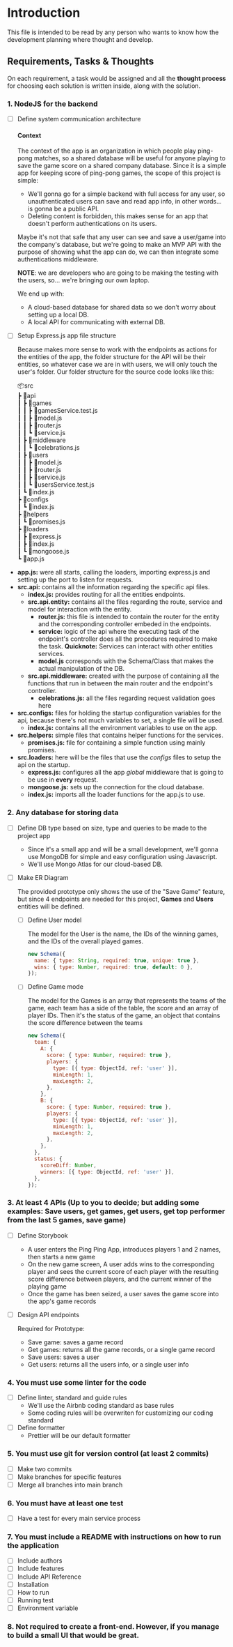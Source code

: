 # Introduction

This file is intended to be read by any person who wants to know how the development planning where thought and develop.

## Requirements, Tasks & Thoughts

On each requirement, a task would be assigned and all the **thought process** for choosing each solution is written inside, along with the solution.

### 1. NodeJS for the backend

- [ ] Define system communication architecture

  #### Context

  The context of the app is an organization in which people play ping-pong matches, so a shared database will be useful for anyone playing to save the game score on a shared company database.
  Since it is a simple app for keeping score of ping-pong games, the scope of this project is simple:

  - We'll gonna go for a simple backend with full access for any user, so unauthenticated users can save and read app info, in other words... is gonna be a public API.
  - Deleting content is forbidden, this makes sense for an app that doesn't perform authentications on its users.

  Maybe it's not that safe that any user can see and save a user/game into the company's database, but we're going to make an MVP API with the purpose of showing what the app can do, we can then integrate some authentications middleware.

  **NOTE**: we are developers who are going to be making the testing with the users, so... we're bringing our own laptop.

  We end up with:

  - A cloud-based database for shared data so we don't worry about setting up a local DB.
  - A local API for communicating with external DB.

- [ ] Setup Express.js app file structure

  Because makes more sense to work with the endpoints as actions for the entities of the app, the folder structure for the API will be their entities, so whatever case we are in with users, we will only touch the user's folder. Our folder structure for the source code looks like this:

  📦src  
  ┣ 📂api  
  ┃ ┣ 📂games  
  ┃ ┃ ┣ 📜gamesService.test.js  
  ┃ ┃ ┣ 📜model.js  
  ┃ ┃ ┣ 📜router.js  
  ┃ ┃ ┗ 📜service.js  
  ┃ ┣ 📂middleware  
  ┃ ┃ ┗ 📜celebrations.js  
  ┃ ┣ 📂users  
  ┃ ┃ ┣ 📜model.js  
  ┃ ┃ ┣ 📜router.js  
  ┃ ┃ ┣ 📜service.js  
  ┃ ┃ ┗ 📜usersService.test.js  
  ┃ ┗ 📜index.js  
  ┣ 📂configs  
  ┃ ┗ 📜index.js  
  ┣ 📂helpers  
  ┃ ┗ 📜promises.js  
  ┣ 📂loaders  
  ┃ ┣ 📜express.js  
  ┃ ┣ 📜index.js  
  ┃ ┗ 📜mongoose.js  
  ┗ 📜app.js

- **app.js:** were all starts, calling the loaders, importing express.js and setting up the port to listen for requests.
- **src.api:** contains all the information regarding the specific api files.
  - **index.js:** provides routing for all the entities endpoints.
  - **src.api.entity:** contains all the files regarding the route, service and model for interaction with the entity.
    - **router.js:** this file is intended to contain the router for the entity and the corresponding controller embeded in the endpoints.
    - **service:** logic of the api where the executing task of the endpoint's controller does all the procedures required to make the task. **Quicknote:** Services can interact with other entities services.
    - **model.js** corresponds with the Schema/Class that makes the actual manipulation of the DB.
  - **src.api.middleware:** created with the purpose of containing all the functions that run in between the main router and the endpoint's controller.
    - **celebrations.js:** all the files regarding request validation goes here
- **src.configs:** files for holding the startup configuration variables for the api, because there's not much variables to set, a single file will be used.
  - **index.js:** contains all the environment variables to use on the app.
- **src.helpers:** simple files that contains helper functions for the services.
  - **promises.js:** file for containing a simple function using mainly promises.
- **src.loaders:** here will be the files that use the _configs_ files to setup the api on the startup.
  - **express.js:** configures all the app _global_ middleware that is going to be use in **every** request.
  - **mongoose.js:** sets up the connection for the cloud database.
  - **index.js:** imports all the loader functions for the app.js to use.

### 2. Any database for storing data

- [ ] Define DB type based on size, type and queries to be made to the project app

  - Since it's a small app and will be a small development, we'll gonna use MongoDB for simple and easy configuration using Javascript.
  - We'll use Mongo Atlas for our cloud-based DB.

- [ ] Make ER Diagram

  The provided prototype only shows the use of the "Save Game" feature, but since 4 endpoints are needed for this project, **Games** and **Users** entities will be defined.

  - [ ] Define User model

    The model for the User is the name, the IDs of the winning games, and the IDs of the overall played games.

    ```javascript
    new Schema({
      name: { type: String, required: true, unique: true },
      wins: { type: Number, required: true, default: 0 },
    });
    ```

  - [ ] Define Game mode

    The model for the Games is an array that represents the teams of the game, each team has a side of the table, the score and an array of player IDs. Then it's the status of the game, an object that contains the score difference between the teams

    ```javascript
    new Schema({
      team: {
        A: {
          score: { type: Number, required: true },
          players: {
            type: [{ type: ObjectId, ref: 'user' }],
            minLength: 1,
            maxLength: 2,
          },
        },
        B: {
          score: { type: Number, required: true },
          players: {
            type: [{ type: ObjectId, ref: 'user' }],
            minLength: 1,
            maxLength: 2,
          },
        },
      },
      status: {
        scoreDiff: Number,
        winners: [{ type: ObjectId, ref: 'user' }],
      },
    });
    ```

### 3. At least 4 APIs (Up to you to decide; but adding some examples: Save users, get games, get users, get top performer from the last 5 games, save game)

- [ ] Define Storybook

  - A user enters the Ping Ping App, introduces players 1 and 2 names, then starts a new game
  - On the new game screen, A user adds wins to the corresponding player and sees the current score of each player with the resulting score difference between players, and the current winner of the playing game
  - Once the game has been seized, a user saves the game score into the app's game records

- [ ] Design API endpoints

  Required for Prototype:

  - Save game: saves a game record
  - Get games: returns all the game records, or a single game record
  - Save users: saves a user
  - Get users: returns all the users info, or a single user info

### 4. You must use some linter for the code

- [ ] Define linter, standard and guide rules
  - We'll use the Airbnb coding standard as base rules
  - Some coding rules will be overwriten for customizing our coding standard
- [ ] Define formatter
  - Prettier will be our default formatter

### 5. You must use git for version control (at least 2 commits)

- [ ] Make two commits
- [ ] Make branches for specific features
- [ ] Merge all branches into main branch

### 6. You must have at least one test

- [ ] Have a test for every main service process

### 7. You must include a README with instructions on how to run the application

- [ ] Include authors
- [ ] Include features
- [ ] Include API Reference
- [ ] Installation
- [ ] How to run
- [ ] Running test
- [ ] Environment variable

### 8. Not required to create a front-end. However, if you manage to build a small UI that would be great.
